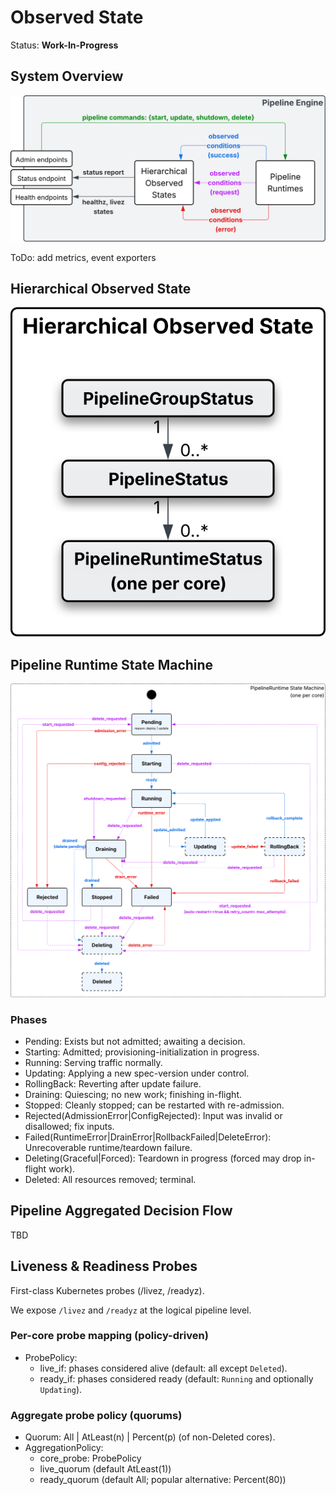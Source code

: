 # Observed State

Status: **Work-In-Progress**

## System Overview

![Engine Observability](assets/engine-observability.svg)

ToDo: add metrics, event exporters

## Hierarchical Observed State

![Observed State](assets/hierarchical-obv-state.svg)

## Pipeline Runtime State Machine

![Pipeline Runtime State Machine](assets/pipeline-runtime-state-machine.svg)

### Phases

- Pending: Exists but not admitted; awaiting a decision.
- Starting: Admitted; provisioning-initialization in progress.
- Running: Serving traffic normally.
- Updating: Applying a new spec-version under control.
- RollingBack: Reverting after update failure.
- Draining: Quiescing; no new work; finishing in-flight.
- Stopped: Cleanly stopped; can be restarted with re-admission.
- Rejected(AdmissionError|ConfigRejected): Input was invalid or disallowed; fix
  inputs.
- Failed(RuntimeError|DrainError|RollbackFailed|DeleteError): Unrecoverable
  runtime/teardown failure.
- Deleting(Graceful|Forced): Teardown in progress (forced may drop in-flight
  work).
- Deleted: All resources removed; terminal.

## Pipeline Aggregated Decision Flow

TBD

## Liveness & Readiness Probes

First-class Kubernetes probes (/livez, /readyz).

We expose `/livez` and `/readyz` at the logical pipeline level.

### Per-core probe mapping (policy-driven)

- ProbePolicy:
    - live_if: phases considered alive (default: all except `Deleted`).
    - ready_if: phases considered ready (default: `Running` and optionally
      `Updating`).

### Aggregate probe policy (quorums)

- Quorum: All | AtLeast(n) | Percent(p) (of non-Deleted cores).
- AggregationPolicy:
    - core_probe: ProbePolicy
    - live_quorum (default AtLeast(1))
    - ready_quorum (default All; popular alternative: Percent(80))

